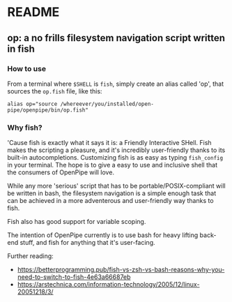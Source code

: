 # README

## op: a no frills filesystem navigation script written in fish

### How to use

From a terminal where `$SHELL` is `fish`, simply create an alias called 'op', that sources the `op.fish` file, like this:
```
alias op="source /whereever/you/installed/open-pipe/openpipe/bin/op.fish"
```

### Why fish?

'Cause fish is exactly what it says it is: a Friendly Interactive SHell.
Fish makes the scripting a pleasure, and it's incredibly user-friendly thanks to its built-in autocompletions.
Customizing fish is as easy as typing `fish_config` in your terminal.
The hope is to give a easy to use and inclusive shell that the consumers of OpenPipe will love.

While any more 'serious' script that has to be portable/POSIX-compliant will be written in bash, the filesystem navigation is a simple enough task that can be achieved in a more adventerous and user-friendly way thanks to fish.

Fish also has good support for variable scoping.

The intention of OpenPipe currently is to use bash for heavy lifting back-end stuff, and fish for anything that it's user-facing.

Further reading:
- https://betterprogramming.pub/fish-vs-zsh-vs-bash-reasons-why-you-need-to-switch-to-fish-4e63a66687eb
- https://arstechnica.com/information-technology/2005/12/linux-20051218/3/
